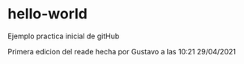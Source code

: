 # hello-world
Ejemplo practica inicial de gitHub

Primera edicion del reade hecha por Gustavo a las 10:21 29/04/2021



